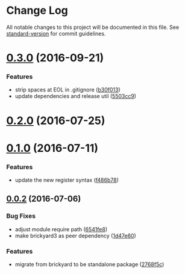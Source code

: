 # Change Log

All notable changes to this project will be documented in this file. See [standard-version](https://github.com/conventional-changelog/standard-version) for commit guidelines.

<a name="0.3.0"></a>
# [0.3.0](https://github.com/draykcirb/brickyard-command-inspect/compare/v0.2.0...v0.3.0) (2016-09-21)


### Features

* strip spaces at EOL in .gitignore ([b30f013](https://github.com/draykcirb/brickyard-command-inspect/commit/b30f013))
* update dependencies and release util ([5503cc9](https://github.com/draykcirb/brickyard-command-inspect/commit/5503cc9))



<a name="0.2.0"></a>
# [0.2.0](https://github.com/draykcirb/brickyard-command-inspect/compare/v0.1.0...v0.2.0) (2016-07-25)



<a name="0.1.0"></a>
# [0.1.0](https://github.com/draykcirb/brickyard-command-inspect/compare/v0.0.2...v0.1.0) (2016-07-11)


### Features

* update the new register syntax ([f486b78](https://github.com/draykcirb/brickyard-command-inspect/commit/f486b78))



<a name="0.0.2"></a>
## [0.0.2](https://github.com/draykcirb/brickyard-command-inspect/compare/2768f5c...v0.0.2) (2016-07-06)


### Bug Fixes

* adjust module require path ([6541fe8](https://github.com/draykcirb/brickyard-command-inspect/commit/6541fe8))
* make brickyard3 as peer dependency ([1d47e60](https://github.com/draykcirb/brickyard-command-inspect/commit/1d47e60))


### Features

* migrate from brickyard to be standalone package ([2768f5c](https://github.com/draykcirb/brickyard-command-inspect/commit/2768f5c))
